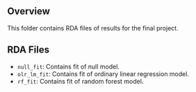 ## Overview

This folder contains RDA files of results for the final project.

## RDA Files
- `null_fit`: Contains fit of null model.
- `olr_lm_fit`: Contains fit of ordinary linear regression model.
- `rf_fit`: Contains fit of random forest model.